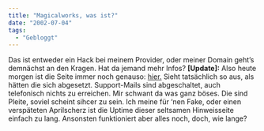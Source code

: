 ```yaml
---
title: "Magicalworks, was ist?"
date: "2002-07-04"
tags:
  - "Gebloggt"
---
```


Das ist entweder ein Hack bei meinem Provider, oder meiner Domain geht’s demnächst an den Kragen. Hat da jemand mehr Infos?
**\[Update\]:** Also heute morgen ist die Seite immer noch genauso: [hier.](http://www.magicalworks.com) Sieht tatsächlich so aus, als hätten die sich abgesetzt. Support-Mails sind abgeschaltet, auch telefonisch nichts zu erreichen. Mir schwant da was ganz böses. Die sind Pleite, soviel scheint sihcer zu sein. Ich meine für ‘nen Fake, oder einen verspäteten Aprilscherz ist die Uptime dieser seltsamen Hinweisseite einfach zu lang. Ansonsten funktioniert aber alles noch, doch, wie lange?
